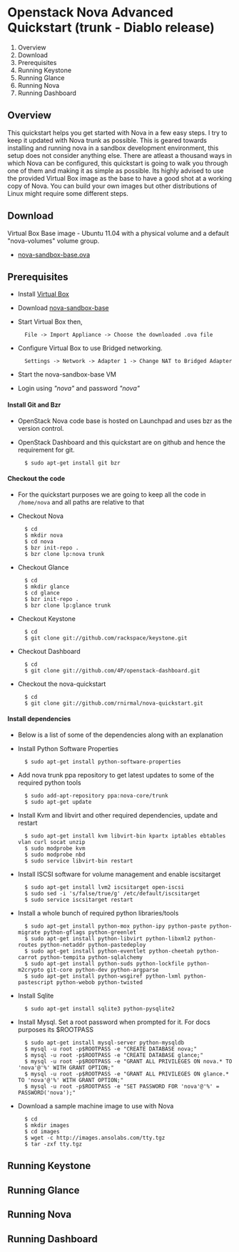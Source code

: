 Openstack Nova Advanced Quickstart (trunk - Diablo release)
===========================================================

1. Overview
2. Download
3. Prerequisites
4. Running Keystone
5. Running Glance
6. Running Nova
7. Running Dashboard 

Overview
--------
This quickstart helps you get started with Nova in a few easy steps. I try to keep it updated with Nova trunk as possible. This is geared towards installing and running nova in a sandbox development environment, this setup does not consider anything else.
There are atleast a thousand ways in which Nova can be configured, this quickstart is going to walk you through one of them and making it as simple as possible. Its highly advised to use the provided Virtual Box image as the base to have a good shot at a working copy of Nova. You can build your own images but other distributions of Linux might require some different steps.

Download
--------
Virtual Box Base image - Ubuntu 11.04 with a physical volume and a default "nova-volumes" volume group.

- [nova-sandbox-base.ova](http://c650070.r70.cf2.rackcdn.com/nova-sandbox-base.ova)

Prerequisites
-------------
- Install [Virtual Box](http://www.virtualbox.org)
- Download [nova-sandbox-base](http://c650070.r70.cf2.rackcdn.com/nova-sandbox-base.ova)
- Start Virtual Box then,

        File -> Import Appliance -> Choose the downloaded .ova file

- Configure Virtual Box to use Bridged networking.

        Settings -> Network -> Adapter 1 -> Change NAT to Bridged Adapter
- Start the nova-sandbox-base VM
- Login using _"nova"_ and password _"nova"_

#### Install Git and Bzr
- OpenStack Nova code base is hosted on Launchpad and uses bzr as the version control.
- OpenStack Dashboard and this quickstart are on github and hence the requirement for git.

        $ sudo apt-get install git bzr

#### Checkout the code
- For the quickstart purposes we are going to keep all the code in `/home/nova` and all paths are relative to that
- Checkout Nova

        $ cd
        $ mkdir nova
        $ cd nova
        $ bzr init-repo .
        $ bzr clone lp:nova trunk

- Checkout Glance

        $ cd
        $ mkdir glance
        $ cd glance
        $ bzr init-repo .
        $ bzr clone lp:glance trunk

- Checkout Keystone

        $ cd
        $ git clone git://github.com/rackspace/keystone.git

- Checkout Dashboard

        $ cd
        $ git clone git://github.com/4P/openstack-dashboard.git

- Checkout the nova-quickstart

        $ cd
        $ git clone git://github.com/rnirmal/nova-quickstart.git

#### Install dependencies
- Below is a list of some of the dependencies along with an explanation 
- Install Python Software Properties

        $ sudo apt-get install python-software-properties

- Add nova trunk ppa repository to get latest updates to some of the required python tools

        $ sudo add-apt-repository ppa:nova-core/trunk
        $ sudo apt-get update

- Install Kvm and libvirt and other required dependencies, update and restart

        $ sudo apt-get install kvm libvirt-bin kpartx iptables ebtables vlan curl socat unzip
        $ sudo modprobe kvm
        $ sudo modprobe nbd
        $ sudo service libvirt-bin restart

- Install ISCSI software for volume management and enable iscsitarget

        $ sudo apt-get install lvm2 iscsitarget open-iscsi
        $ sudo sed -i 's/false/true/g' /etc/default/iscsitarget
        $ sudo service iscsitarget restart

- Install a whole bunch of required python libraries/tools

        $ sudo apt-get install python-mox python-ipy python-paste python-migrate python-gflags python-greenlet
        $ sudo apt-get install python-libvirt python-libxml2 python-routes python-netaddr python-pastedeploy
        $ sudo apt-get install python-eventlet python-cheetah python-carrot python-tempita python-sqlalchemy
        $ sudo apt-get install python-suds python-lockfile python-m2crypto git-core python-dev python-argparse
        $ sudo apt-get install python-wsgiref python-lxml python-pastescript python-webob python-twisted

- Install Sqlite

        $ sudo apt-get install sqlite3 python-pysqlite2

- Install Mysql. Set a root password when prompted for it. For docs purposes its $ROOTPASS

        $ sudo apt-get install mysql-server python-mysqldb
        $ mysql -u root -p$ROOTPASS -e "CREATE DATABASE nova;"
        $ mysql -u root -p$ROOTPASS -e "CREATE DATABASE glance;"
        $ mysql -u root -p$ROOTPASS -e "GRANT ALL PRIVILEGES ON nova.* TO 'nova'@'%' WITH GRANT OPTION;"
        $ mysql -u root -p$ROOTPASS -e "GRANT ALL PRIVILEGES ON glance.* TO 'nova'@'%' WITH GRANT OPTION;"
        $ mysql -u root -p$ROOTPASS -e "SET PASSWORD FOR 'nova'@'%' = PASSWORD('nova');"

- Download a sample machine image to use with Nova

        $ cd
        $ mkdir images
        $ cd images
        $ wget -c http://images.ansolabs.com/tty.tgz
        $ tar -zxf tty.tgz


Running Keystone
----------------

Running Glance
--------------

Running Nova
------------

Running Dashboard
-----------------

